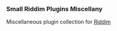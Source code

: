 ### Small Riddim Plugins Miscellany

Miscellaneous plugin collection for [Riddim](http://code.matthewwild.co.uk/riddim)
